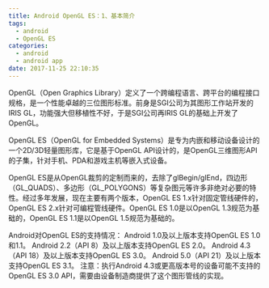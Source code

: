 ```yaml
---
title: Android OpenGL ES：1、基本简介
tags:
  - android
  - OpenGL ES
categories:
  - android
  - android app
date: 2017-11-25 22:10:35
---
```


OpenGL（Open Graphics Library）定义了一个跨编程语言、跨平台的编程接口规格，是一个性能卓越的三位图形标准。前身是SGI公司为其图形工作站开发的IRIS GL，功能强大但移植性不好，于是SGI公司再IRIS GL的基础上开发了OpenGL。

OpenGL ES（OpenGL for Embedded Systems）是专为内嵌和移动设备设计的一个2D/3D轻量图形库，它是基于OpenGL API设计的，是OpenGL三维图形API的子集，针对手机、PDA和游戏主机等嵌入式设备。

OpenGL ES是从OpenGL裁剪的定制而来的，去除了glBegin/glEnd，四边形（GL_QUADS）、多边形（GL_POLYGONS）等复杂图元等许多非绝对必要的特性。经过多年发展，现在主要有两个版本，OpenGL ES 1.x针对固定管线硬件的，OpenGL ES 2.x针对可编程管线硬件。OpenGL ES 1.0是以OpenGL 1.3规范为基础的，OpenGL ES 1.1是以OpenGL 1.5规范为基础的。

Android对OpenGL ES的支持情况：
Android 1.0及以上版本支持OpenGL ES 1.0和1.1。
Android 2.2（API 8）及以上版本支持OpenGL ES 2.0。
Android 4.3（API 18）及以上版本支持OpenGL ES 3.0。
Android 5.0（API 21）及以上版本支持OpenGL ES 3.1。
注意：执行Android 4.3或更高版本号的设备可能不支持的OpenGL ES 3.0 API，需要由设备制造商提供了这个图形管线的实现。
